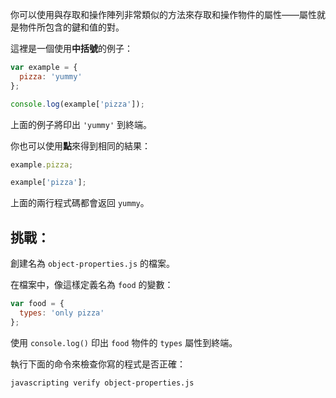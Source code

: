 你可以使用與存取和操作陣列非常類似的方法來存取和操作物件的屬性——屬性就是物件所包含的鍵和值的對。

這裡是一個使用**中括號**的例子：

```js
var example = {
  pizza: 'yummy'
};

console.log(example['pizza']);
```

上面的例子將印出 `'yummy'` 到終端。

你也可以使用**點**來得到相同的結果：

```js
example.pizza;

example['pizza'];
```

上面的兩行程式碼都會返回 `yummy`。

## 挑戰：

創建名為 `object-properties.js` 的檔案。

在檔案中，像這樣定義名為 `food` 的變數：

```js
var food = {
  types: 'only pizza'
};
```

使用 `console.log()` 印出 `food` 物件的 `types` 屬性到終端。

執行下面的命令來檢查你寫的程式是否正確：

```bash
javascripting verify object-properties.js
```
